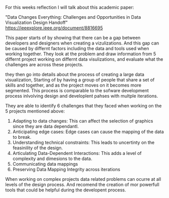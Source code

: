 For this weeks reflection I will talk about this academic paper:

"Data Changes Everything: Challenges and Opportunities in Data Visualization Design Handoff"
https://ieeexplore.ieee.org/document/8816695


This paper starts of by showing that there can be a gap between developers and designers when creating a vizulizations. And this gap can be caused by differnt factors including the data and tools used when working together. They look at the problem and draw information from 5 differnt project working on differnt data visulizations, and evaluate what the challenges are across these projects. 

they then go into details about the process of creating a large data visualization, Starting of by having a group of people that share a set of skills and together, and as the project moves on it becomes more segmented. This process is comparable to the sofware development process inlvolving design and developlent pahses with multple iterations. 

They are able to identify 6 challenges that they faced when working on the 5 projects mentioned above:
1. Adapting to data changes: This can affect the selection of graphics since they are data dependantl.
2. Anticipating edge cases: Edge cases can cause the mapping of the data to break.
3. Understanding technical constraints: This leads to uncertinty on the feasinility of the design.
4. Articulating Data-Dependent Interactions: This adds a level of complexity and dimesions to the data.
5. Communicating data mappings 
6. Preserving Data Mapping Integrity across iterations

When working on complex projects data related problems can ocurre at all levels of the design process. And recomend the creation of mor powerfull tools that could be helpful during the developent process. 
